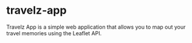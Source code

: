 # travelz-app
Travelz App is a simple web application that allows you to map out your travel memories using the Leaflet API.

